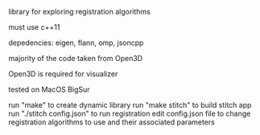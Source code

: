 library for exploring registration algorithms

must use c++11

depedencies:
eigen, flann, omp, jsoncpp

majority of the code taken from Open3D

Open3D is required for visualizer

tested on MacOS BigSur

run "make" to create dynamic library
run "make stitch" to build stitch app
run "./stitch config.json" to run registration
edit config.json file to change registration algorithms to use and their associated parameters
